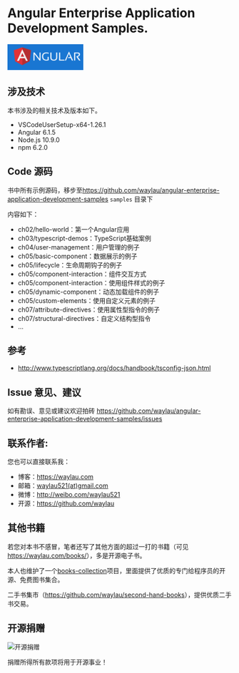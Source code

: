 # Angular Enterprise Application Development Samples.

![](images/angular-logo.png)


## 涉及技术

本书涉及的相关技术及版本如下。

* VSCodeUserSetup-x64-1.26.1
* Angular 6.1.5
* Node.js 10.9.0
* npm 6.2.0


## Code 源码

书中所有示例源码，移步至<https://github.com/waylau/angular-enterprise-application-development-samples>  `samples` 目录下

内容如下：

* ch02/hello-world：第一个Angular应用
* ch03/typescript-demos：TypeScript基础案例
* ch04/user-management：用户管理的例子
* ch05/basic-component：数据展示的例子
* ch05/lifecycle：生命周期钩子的例子
* ch05/component-interaction：组件交互方式
* ch05/component-interaction：使用组件样式的例子
* ch05/dynamic-component：动态加载组件的例子
* ch05/custom-elements：使用自定义元素的例子
* ch07/attribute-directives：使用属性型指令的例子
* ch07/structural-directives：自定义结构型指令 
* ...

## 参考

* http://www.typescriptlang.org/docs/handbook/tsconfig-json.html

## Issue 意见、建议

如有勘误、意见或建议欢迎拍砖 <https://github.com/waylau/angular-enterprise-application-development-samples/issues>

## 联系作者:

您也可以直接联系我：

* 博客：https://waylau.com
* 邮箱：[waylau521(at)gmail.com](mailto:waylau521@gmail.com)
* 微博：http://weibo.com/waylau521
* 开源：https://github.com/waylau


## 其他书籍

若您对本书不感冒，笔者还写了其他方面的超过一打的书籍（可见<https://waylau.com/books/>），多是开源电子书。

本人也维护了一个[books-collection](https://github.com/waylau/books-collection)项目，里面提供了优质的专门给程序员的开源、免费图书集合。

二手书集市（<https://github.com/waylau/second-hand-books>），提供优质二手书交易。

## 开源捐赠


![开源捐赠](https://waylau.com/images/showmethemoney-sm.jpg)

捐赠所得所有款项将用于开源事业！
